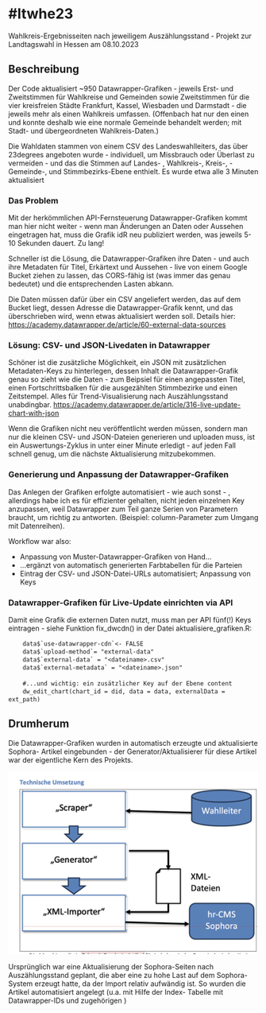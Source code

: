 # #ltwhe23 

Wahlkreis-Ergebnisseiten nach jeweiligem Auszählungsstand - Projekt zur Landtagswahl in 
Hessen am 08.10.2023

## Beschreibung ##

Der Code aktualisiert ~950 Datawrapper-Grafiken - jeweils Erst- und Zweitstimmen für
Wahlkreise und Gemeinden sowie Zweitstimmen für die vier kreisfreien Städte Frankfurt, 
Kassel, Wiesbaden und Darmstadt - die jeweils mehr als einen Wahlkreis umfassen. (Offenbach
hat nur den einen und konnte deshalb wie eine normale Gemeinde behandelt werden; mit 
Stadt- und übergeordneten Wahlkreis-Daten.)

Die Wahldaten stammen von einem CSV des Landeswahlleiters, das über 23degrees angeboten wurde - 
individuell, um Missbrauch oder Überlast zu vermeiden - und das die Stimmen auf Landes- , Wahlkreis-,
Kreis-, -Gemeinde-, und Stimmbezirks-Ebene enthielt. Es wurde etwa alle 3 Minuten aktualisiert

### Das Problem

Mit der herkömmlichen API-Fernsteuerung Datawrapper-Grafiken kommt man hier nicht weiter - 
wenn man Änderungen an Daten oder Aussehen eingetragen hat, muss die Grafik idR neu publiziert
werden, was jeweils 5-10 Sekunden dauert. Zu lang!

Schneller ist die Lösung, die Datawrapper-Grafiken ihre Daten - und auch ihre Metadaten für
Titel, Erkärtext und Aussehen - live von einem Google Bucket ziehen zu lassen, das CORS-fähig ist
(was immer das genau bedeutet) und die entsprechenden Lasten abkann. 

Die Daten müssen dafür über ein CSV angeliefert werden, das auf dem Bucket liegt, 
dessen Adresse die Datawrapper-Grafik kennt, und das überschrieben wird, wenn etwas aktualisiert
werden soll. Details hier: https://academy.datawrapper.de/article/60-external-data-sources

### Lösung: CSV- und JSON-Livedaten in Datawrapper

Schöner ist die zusätzliche Möglichkeit, ein JSON mit zusätzlichen Metadaten-Keys zu hinterlegen, 
dessen Inhalt die Datawrapper-Grafik genau so zieht wie die Daten - zum Beipsiel für 
einen angepassten Titel, einen Fortschrittsbalken für die ausgezählten Stimmbezirke und einen
Zeitstempel. Alles für Trend-Visualisierung nach Auszählungsstand unabdingbar. 
https://academy.datawrapper.de/article/316-live-update-chart-with-json

Wenn die Grafiken nicht neu veröffentlicht werden müssen, sondern man nur die kleinen
CSV- und JSON-Dateien generieren und uploaden muss, ist ein Auswertungs-Zyklus in unter einer
Minute erledigt - auf jeden Fall schnell genug, um die nächste Aktualisierung mitzubekommen.

### Generierung und Anpassung der Datawrapper-Grafiken

Das Anlegen der Grafiken erfolgte automatisiert - wie auch sonst - , allerdings 
habe ich es für effizienter gehalten, nicht jeden einzelnen Key anzupassen, weil Datawrapper
zum Teil ganze Serien von Parametern braucht, um richtig zu antworten. (Beispiel: 
column-Parameter zum Umgang mit Datenreihen).

Workflow war also: 
- Anpassung von Muster-Datawrapper-Grafiken von Hand...
- ...ergänzt von automatisch generierten Farbtabellen für die Parteien
- Eintrag der CSV- und JSON-Datei-URLs automatisiert; Anpassung von Keys

### Datawrapper-Grafiken für Live-Update einrichten via API

Damit eine Grafik die externen Daten nutzt, muss man per API fünf(!) Keys eintragen - 
siehe Funktion fix_dwcdn() in der Datei aktualisiere_grafiken.R: 

```
    data$`use-datawrapper-cdn`<- FALSE
    data$`upload-method`= "external-data"
    data$`external-data` = "<dateiname>.csv"
    data$`external-metadata` = "<dateiname>.json"
    
    #...und wichtig: ein zusätzlicher Key auf der Ebene content
    dw_edit_chart(chart_id = did, data = data, externalData = ext_path)
```

## Drumherum ##

Die Datawrapper-Grafiken wurden in automatisch erzeugte und aktualisierte Sophora-
Artikel eingebunden - der Generator/Aktualisierer für diese Artikel war der eigentliche
Kern des Projekts. 

![Blockgrafik: Scraper, Generator, XML-Importer -> Sophora](doc/ltwhe23-schematic.png)

Ursprünglich war eine Aktualisierung der Sophora-Seiten nach Auszählungsstand geplant, 
die aber eine zu hohe Last auf dem Sophora-System erzeugt hatte, da der Import relativ 
aufwändig ist. So wurden die Artikel automatisiert angelegt (u.a. mit Hilfe der Index-
Tabelle mit Datawrapper-IDs und zugehörigen )